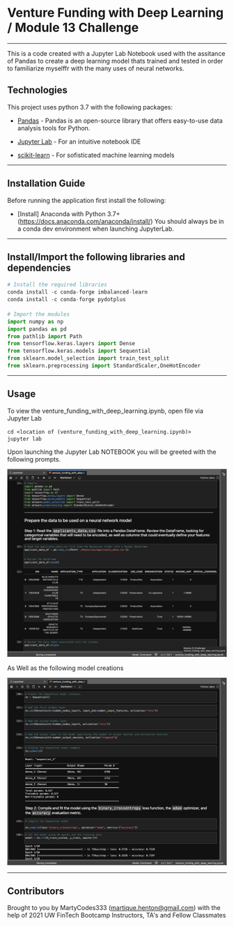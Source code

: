 # Venture Funding with Deep Learning / Module 13 Challenge
---

This is a code created with a Jupyter Lab Notebook used with the assitance of Pandas to create a deep learning model thats trained and tested in order to familiarize myselffr with the many uses of neural networks.
## Technologies

This project uses python 3.7 with the following packages:

* [Pandas](https://github.com/pandas-dev/pandas) - Pandas is an open-source library that offers easy-to-use data analysis tools for Python.

* [Jupyter Lab](https://jupyter.org) - For an intuitive notebook IDE

* [scikit-learn](https://scikit-learn.org/stable/) - For sofisticated machine learning models


 
---

## Installation Guide

Before running the application first install the following:


* [Install] Anaconda with Python 3.7+(https://docs.anaconda.com/anaconda/install/)
You should always be in a conda dev environment when launching JupyterLab.



---

## Install/Import the following libraries and dependencies 

```python
# Install the required libraries
conda install -c conda-forge imbalanced-learn
conda install -c conda-forge pydotplus

# Import the modules
import numpy as np
import pandas as pd
from pathlib import Path
from tensorflow.keras.layers import Dense
from tensorflow.keras.models import Sequential
from sklearn.model_selection import train_test_split
from sklearn.preprocessing import StandardScaler,OneHotEncoder
```
---

## Usage

To view the venture_funding_with_deep_learning.ipynb, open file via Jupyter Lab

```conda activate dev
cd <location of (venture_funding_with_deep_learning.ipynb)>
jupyter lab
```

Upon launching the Jupyter Lab NOTEBOOK you will be greeted with the following prompts.

![Venture Funding Intro](venture.png)


As Well as the following model creations

![Model](venture2.png)



---

## Contributors

Brought to you by MartyCodes333 (martique.henton@gmail.com) with the help of 2021 UW FinTech Bootcamp Instructors, TA's and Fellow Classmates